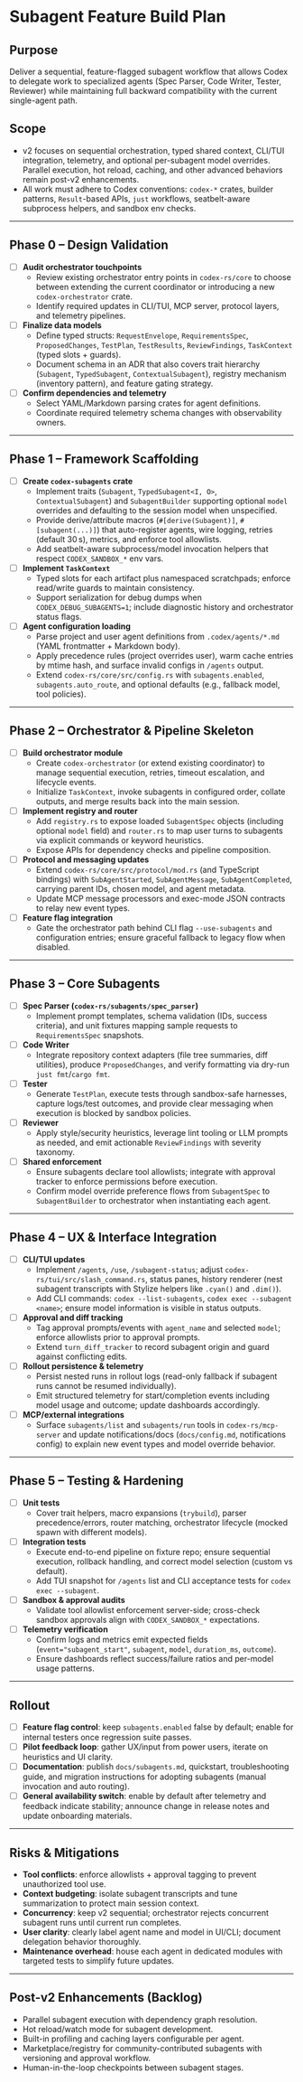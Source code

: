 # Subagent Feature Build Plan

## Purpose
Deliver a sequential, feature-flagged subagent workflow that allows Codex to delegate work to specialized agents (Spec Parser, Code Writer, Tester, Reviewer) while maintaining full backward compatibility with the current single-agent path.

## Scope
- v2 focuses on sequential orchestration, typed shared context, CLI/TUI integration, telemetry, and optional per-subagent model overrides. Parallel execution, hot reload, caching, and other advanced behaviors remain post-v2 enhancements.
- All work must adhere to Codex conventions: `codex-*` crates, builder patterns, `Result`-based APIs, `just` workflows, seatbelt-aware subprocess helpers, and sandbox env checks.

---

## Phase 0 – Design Validation
- [ ] **Audit orchestrator touchpoints**
  - Review existing orchestrator entry points in `codex-rs/core` to choose between extending the current coordinator or introducing a new `codex-orchestrator` crate.
  - Identify required updates in CLI/TUI, MCP server, protocol layers, and telemetry pipelines.
- [ ] **Finalize data models**
  - Define typed structs: `RequestEnvelope`, `RequirementsSpec`, `ProposedChanges`, `TestPlan`, `TestResults`, `ReviewFindings`, `TaskContext` (typed slots + guards).
  - Document schema in an ADR that also covers trait hierarchy (`Subagent`, `TypedSubagent`, `ContextualSubagent`), registry mechanism (inventory pattern), and feature gating strategy.
- [ ] **Confirm dependencies and telemetry**
  - Select YAML/Markdown parsing crates for agent definitions.
  - Coordinate required telemetry schema changes with observability owners.

---

## Phase 1 – Framework Scaffolding
- [ ] **Create `codex-subagents` crate**
  - Implement traits (`Subagent`, `TypedSubagent<I, O>`, `ContextualSubagent`) and `SubagentBuilder` supporting optional `model` overrides and defaulting to the session model when unspecified.
  - Provide derive/attribute macros (`#[derive(Subagent)]`, `#[subagent(...)]`) that auto-register agents, wire logging, retries (default 30 s), metrics, and enforce tool allowlists.
  - Add seatbelt-aware subprocess/model invocation helpers that respect `CODEX_SANDBOX_*` env vars.
- [ ] **Implement `TaskContext`**
  - Typed slots for each artifact plus namespaced scratchpads; enforce read/write guards to maintain consistency.
  - Support serialization for debug dumps when `CODEX_DEBUG_SUBAGENTS=1`; include diagnostic history and orchestrator status flags.
- [ ] **Agent configuration loading**
  - Parse project and user agent definitions from `.codex/agents/*.md` (YAML frontmatter + Markdown body).
  - Apply precedence rules (project overrides user), warm cache entries by mtime hash, and surface invalid configs in `/agents` output.
  - Extend `codex-rs/core/src/config.rs` with `subagents.enabled`, `subagents.auto_route`, and optional defaults (e.g., fallback model, tool policies).

---

## Phase 2 – Orchestrator & Pipeline Skeleton
- [ ] **Build orchestrator module**
  - Create `codex-orchestrator` (or extend existing coordinator) to manage sequential execution, retries, timeout escalation, and lifecycle events.
  - Initialize `TaskContext`, invoke subagents in configured order, collate outputs, and merge results back into the main session.
- [ ] **Implement registry and router**
  - Add `registry.rs` to expose loaded `SubagentSpec` objects (including optional `model` field) and `router.rs` to map user turns to subagents via explicit commands or keyword heuristics.
  - Expose APIs for dependency checks and pipeline composition.
- [ ] **Protocol and messaging updates**
  - Extend `codex-rs/core/src/protocol/mod.rs` (and TypeScript bindings) with `SubAgentStarted`, `SubAgentMessage`, `SubAgentCompleted`, carrying parent IDs, chosen model, and agent metadata.
  - Update MCP message processors and exec-mode JSON contracts to relay new event types.
- [ ] **Feature flag integration**
  - Gate the orchestrator path behind CLI flag `--use-subagents` and configuration entries; ensure graceful fallback to legacy flow when disabled.

---

## Phase 3 – Core Subagents
- [ ] **Spec Parser (`codex-rs/subagents/spec_parser`)**
  - Implement prompt templates, schema validation (IDs, success criteria), and unit fixtures mapping sample requests to `RequirementsSpec` snapshots.
- [ ] **Code Writer**
  - Integrate repository context adapters (file tree summaries, diff utilities), produce `ProposedChanges`, and verify formatting via dry-run `just fmt`/`cargo fmt`.
- [ ] **Tester**
  - Generate `TestPlan`, execute tests through sandbox-safe harnesses, capture logs/test outcomes, and provide clear messaging when execution is blocked by sandbox policies.
- [ ] **Reviewer**
  - Apply style/security heuristics, leverage lint tooling or LLM prompts as needed, and emit actionable `ReviewFindings` with severity taxonomy.
- [ ] **Shared enforcement**
  - Ensure subagents declare tool allowlists; integrate with approval tracker to enforce permissions before execution.
  - Confirm model override preference flows from `SubagentSpec` to `SubagentBuilder` to orchestrator when instantiating each agent.

---

## Phase 4 – UX & Interface Integration
- [ ] **CLI/TUI updates**
  - Implement `/agents`, `/use`, `/subagent-status`; adjust `codex-rs/tui/src/slash_command.rs`, status panes, history renderer (nest subagent transcripts with Stylize helpers like `.cyan()` and `.dim()`).
  - Add CLI commands: `codex --list-subagents`, `codex exec --subagent <name>`; ensure model information is visible in status outputs.
- [ ] **Approval and diff tracking**
  - Tag approval prompts/events with `agent_name` and selected `model`; enforce allowlists prior to approval prompts.
  - Extend `turn_diff_tracker` to record subagent origin and guard against conflicting edits.
- [ ] **Rollout persistence & telemetry**
  - Persist nested runs in rollout logs (read-only fallback if subagent runs cannot be resumed individually).
  - Emit structured telemetry for start/completion events including model usage and outcome; update dashboards accordingly.
- [ ] **MCP/external integrations**
  - Surface `subagents/list` and `subagents/run` tools in `codex-rs/mcp-server` and update notifications/docs (`docs/config.md`, notifications config) to explain new event types and model override behavior.

---

## Phase 5 – Testing & Hardening
- [ ] **Unit tests**
  - Cover trait helpers, macro expansions (`trybuild`), parser precedence/errors, router matching, orchestrator lifecycle (mocked spawn with different models).
- [ ] **Integration tests**
  - Execute end-to-end pipeline on fixture repo; ensure sequential execution, rollback handling, and correct model selection (custom vs default).
  - Add TUI snapshot for `/agents` list and CLI acceptance tests for `codex exec --subagent`.
- [ ] **Sandbox & approval audits**
  - Validate tool allowlist enforcement server-side; cross-check sandbox approvals align with `CODEX_SANDBOX_*` expectations.
- [ ] **Telemetry verification**
  - Confirm logs and metrics emit expected fields (`event="subagent_start"`, `subagent`, `model`, `duration_ms`, `outcome`).
  - Ensure dashboards reflect success/failure ratios and per-model usage patterns.

---

## Rollout
- [ ] **Feature flag control**: keep `subagents.enabled` false by default; enable for internal testers once regression suite passes.
- [ ] **Pilot feedback loop**: gather UX/input from power users, iterate on heuristics and UI clarity.
- [ ] **Documentation**: publish `docs/subagents.md`, quickstart, troubleshooting guide, and migration instructions for adopting subagents (manual invocation and auto routing).
- [ ] **General availability switch**: enable by default after telemetry and feedback indicate stability; announce change in release notes and update onboarding materials.

---

## Risks & Mitigations
- **Tool conflicts**: enforce allowlists + approval tagging to prevent unauthorized tool use.
- **Context budgeting**: isolate subagent transcripts and tune summarization to protect main session context.
- **Concurrency**: keep v2 sequential; orchestrator rejects concurrent subagent runs until current run completes.
- **User clarity**: clearly label agent name and model in UI/CLI; document delegation behavior thoroughly.
- **Maintenance overhead**: house each agent in dedicated modules with targeted tests to simplify future updates.

---

## Post-v2 Enhancements (Backlog)
- Parallel subagent execution with dependency graph resolution.
- Hot reload/watch mode for subagent development.
- Built-in profiling and caching layers configurable per agent.
- Marketplace/registry for community-contributed subagents with versioning and approval workflow.
- Human-in-the-loop checkpoints between subagent stages.

